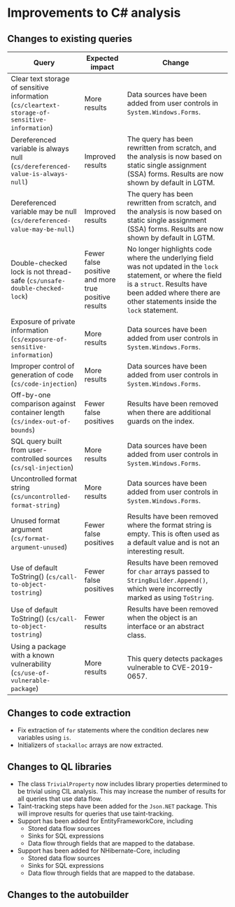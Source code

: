 # Improvements to C# analysis

## Changes to existing queries

| **Query**                    | **Expected impact**    | **Change**                        |
|------------------------------|------------------------|-----------------------------------|
| Clear text storage of sensitive information (`cs/cleartext-storage-of-sensitive-information`) | More results | Data sources have been added from user controls in `System.Windows.Forms`. |
| Dereferenced variable is always null (`cs/dereferenced-value-is-always-null`) | Improved results | The query has been rewritten from scratch, and the analysis is now based on static single assignment (SSA) forms. Results are now shown by default in LGTM. |
| Dereferenced variable may be null (`cs/dereferenced-value-may-be-null`) | Improved results | The query has been rewritten from scratch, and the analysis is now based on static single assignment (SSA) forms. Results are now shown by default in LGTM. |
| Double-checked lock is not thread-safe (`cs/unsafe-double-checked-lock`) | Fewer false positive and more true positive results | No longer highlights code where the underlying field was not updated in the `lock` statement, or where the field is a `struct`. Results have been added where there are other statements inside the `lock` statement. |
| Exposure of private information (`cs/exposure-of-sensitive-information`) | More results | Data sources have been added from user controls in `System.Windows.Forms`. |
| Improper control of generation of code (`cs/code-injection`) | More results | Data sources have been added from user controls in `System.Windows.Forms`. |
| Off-by-one comparison against container length (`cs/index-out-of-bounds`) | Fewer false positives | Results have been removed when there are additional guards on the index. |
| SQL query built from user-controlled sources (`cs/sql-injection`) | More results | Data sources have been added from user controls in `System.Windows.Forms`. |
| Uncontrolled format string (`cs/uncontrolled-format-string`) | More results | Data sources have been added from user controls in `System.Windows.Forms`. |
| Unused format argument (`cs/format-argument-unused`) | Fewer false positives | Results have been removed where the format string is empty. This is often used as a default value and is not an interesting result. |
| Use of default ToString() (`cs/call-to-object-tostring`) | Fewer false positives | Results have been removed for `char` arrays passed to `StringBuilder.Append()`, which were incorrectly marked as using `ToString`. |
| Use of default ToString() (`cs/call-to-object-tostring`) | Fewer results | Results have been removed when the object is an interface or an abstract class. |
| Using a package with a known vulnerability (`cs/use-of-vulnerable-package`) | More results | This query detects packages vulnerable to CVE-2019-0657. |

## Changes to code extraction

* Fix extraction of `for` statements where the condition declares new variables using `is`.
* Initializers of `stackalloc` arrays are now extracted.

## Changes to QL libraries

* The class `TrivialProperty` now includes library properties determined to be trivial using CIL analysis. This may increase the number of results for all queries that use data flow.
* Taint-tracking steps have been added for the `Json.NET` package. This will improve results for queries that use taint-tracking.
* Support has been added for EntityFrameworkCore, including
  - Stored data flow sources
  - Sinks for SQL expressions
  - Data flow through fields that are mapped to the database.
* Support has been added for NHibernate-Core, including
  - Stored data flow sources
  - Sinks for SQL expressions
  - Data flow through fields that are mapped to the database.  

## Changes to the autobuilder
